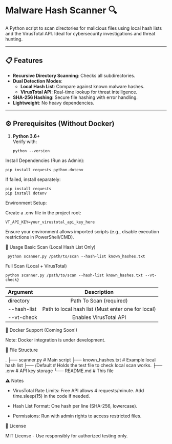 # Malware Hash Scanner 🔍

A Python script to scan directories for malicious files using local hash lists and the VirusTotal API. Ideal for cybersecurity investigations and threat hunting.

---

## 📋 Features
- **Recursive Directory Scanning**: Checks all subdirectories.
- **Dual Detection Modes**:
  - **Local Hash List**: Compare against known malware hashes.
  - **VirusTotal API**: Real-time lookup for threat intelligence.
- **SHA-256 Hashing**: Secure file hashing with error handling.
- **Lightweight**: No heavy dependencies.

---

## ⚙️ Prerequisites (Without Docker)
1. **Python 3.6+**  
   Verify with:  
   ```
   python --version
  Install Dependencies (Run as Admin):

    pip install requests python-dotenv

  If failed, install separately:
    
    

    pip install requests
    pip install dotenv

  Environment Setup:

  Create a .env file in the project root:
        
   

    VT_API_KEY=your_virustotal_api_key_here

  Ensure your environment allows imported scripts (e.g., disable execution restrictions in PowerShell/CMD).

🚀 Usage
Basic Scan (Local Hash List Only)

```
 python scanner.py /path/to/scan --hash-list known_hashes.txt
```

Full Scan (Local + VirusTotal)

```
python scanner.py /path/to/scan --hash-list known_hashes.txt --vt-check}
```

| Argument      | Description 
| :---        |    :----:   
| directory      | Path To Scan (required)      
| --hash-list    | Path to local hash list (Must enter one for local)
| --vt-check     | Enables VirusTotal API


🐋 Docker Support (Coming Soon!)

Note: Docker integration is under development.

📂 File Structure

.
├── scanner.py             # Main script
├── known_hashes.txt       # Example local hash list
├── /Default               # Holds the test file to check local scan works.
├── .env                   # API key storage
└── README.md              # This file

⚠️ Notes

  * VirusTotal Rate Limits: Free API allows 4 requests/minute. Add time.sleep(15) in the code if needed.

  * Hash List Format: One hash per line (SHA-256, lowercase).

  * Permissions: Run with admin rights to access restricted files.


📜 License

MIT License - Use responsibly for authorized testing only.
